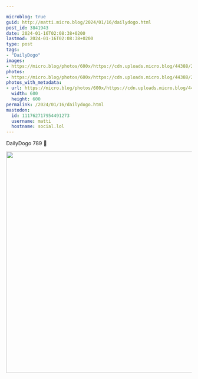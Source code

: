 ```yaml
---

microblog: true
guid: http://matti.micro.blog/2024/01/16/dailydogo.html
post_id: 3841943
date: 2024-01-16T02:08:38+0200
lastmod: 2024-01-16T02:08:38+0200
type: post
tags:
- "DailyDogo"
images:
- https://micro.blog/photos/600x/https://cdn.uploads.micro.blog/44388/2024/a2662fe3405744f79b9361d807c5c422.jpg
photos:
- https://micro.blog/photos/600x/https://cdn.uploads.micro.blog/44388/2024/a2662fe3405744f79b9361d807c5c422.jpg
photos_with_metadata:
- url: https://micro.blog/photos/600x/https://cdn.uploads.micro.blog/44388/2024/a2662fe3405744f79b9361d807c5c422.jpg
  width: 600
  height: 600
permalink: /2024/01/16/dailydogo.html
mastodon:
  id: 111762717954491273
  username: matti
  hostname: social.lol
---
```

DailyDogo 789 🐶

<img src="/media/uploads/2024/a2662fe3405744f79b9361d807c5c422.jpg" width="600" height="600" alt="" />
